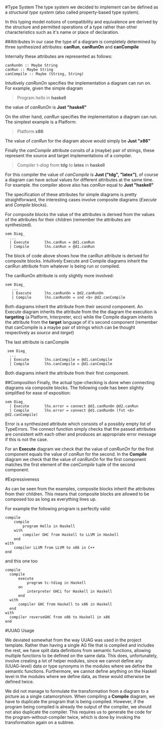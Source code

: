 #Type System
The type system we decided to implement can be defined as a *structural type system* (also called property-based type system).

In this typing model notions of compatibility and equivalence are derived by the structure and permitted operations of a type rather than other characteristics such as it's name or place of declaration.

##Attributes
In our case the type of a diagram is completely determined by three synthesized attributes: **canRun**, **canRunOn** and **canCompile**

Internally these attributes are represented as follows:

    canRunOn :: Maybe String
    canRun :: Maybe String
    canCompile :: Maybe (String, String)

Intuitively *canRunOn* specifies the implementation a diagram can run on. For example, given the simple diagram

> Program *hello* in **haskell**

the value of *canRunOn* is **Just "haskell"**

On the other hand, *canRun* specifies the implementation a diagram can run. The simplest example is a Platform:

> Platform **x86**

The value of *canRun* for the diagram above would simply be **Just "x86"**

Finally the *canCompile* attribute consits of a (maybe) pair of strings, these represent the source and target implementations of a compiler.

> Compiler *t-diag* from **tdg** to **latex** in **haskell**

For this compiler the value of *canCompile* is **Just ("tdg", "latex")**, of course a diagram can have actual values for different attributes at the same time.
For example. the compiler above also has *canRun* equal to **Just "haskell"**

The specification of these attributes for simple diagrams is pretty straightforward, the interesting cases involve composite diagrams (*Execute* and *Compile* blocks).

For composite blocks the value of the attributes is derived from the values of the attributes for their children (remember the attributes are synthesized).

    sem Diag_
      ...
      | Execute       lhs.canRun = @d1.canRun
      | Compile       lhs.canRun = @d1.canRun

The block of code above shows how the canRun attribute is derived for composite blocks. Intuitively Execute and Compile diagrams inherit the canRun attribute from whatever is being run or compiled.

The canRunOn attribute is only slightly more involved:

    sem Diag_
       ...
       | Execute      lhs.canRunOn = @d2.canRunOn
       | Compile      lhs.canRunOn = snd <$> @d2.canCompile

Both diagrams inherit the attribute from their second component.
An Execute diagram inherits the attribute from the the diagram the execution is **targeting** (a Platform, Interpreter, ecc) while the Compile diagram inherits the attribute from the **target** language of it's second component (remember that canCompile is a maybe pair of strings which can be thought respectively as *source* and *target*)

The last attribute is canCompile

     sem Diag_
      ...
      | Execute       lhs.canCompile = @d1.canCompile
      | Compile       lhs.canCompile = @d1.canCompile

Both diagrams inherit the attribute from their first component.

##Composition
Finally, the actual type-checking is done when connecting diagrams via composite blocks. The following code has been slightly simplified for ease of exposition:

    sem Diag_
      | Execute       lhs.error = connect @d1.canRunOn @d2.canRun
      | Compile       lhs.error = connect @d1.canRunOn (fst <$> @d2.canCompile)

Error is a synthesized attribute which consists of a possibly empty list of TypeErrors. The connect function simply checks that the passed attributes are consistent with each other and produces an appropriate error message if this is not the case.

For an **Execute** diagram we check that the value of *canRunOn* for the first component equals the value of *canRun* for the second.
In the **Compile** diagram we check that the value of *canRunOn* for the first component matches the first element of the *canCompile*
tuple of the second component.

#Expressiveness

As can be seen from the examples, composite blocks inherit the attributes from their children.
This means that composite blocks are allowed to be composed too as long as everything lines up.

For example the following program is perfectly valid:

    compile
        compile
            program Hello in Haskell
        with
            compiler GHC from Haskell to LLVM in Haskell
        end
    with
        compiler LLVM from LLVM to x86 in C++
    end

and this one too

    compile
      compile
          execute
              program tc-tdiag in Haskell
          on
              interpreter GHCi for Haskell in Haskell
          end
      with
          compiler GHC from Haskell to x86 in Haskell
      end
    with
      compiler reverseGHC from x86 to Haskell in x86
    end

#UUAG Usage

We deviated somewhat from the way UUAG was used in the project template.  Rather than having a single AG file that is compiled and includes the rest, we have split data definitions from semantic functions, allowing multiple functions to be defined on the same data.  This does, unfortunately, involve creating a lot of helper modules, since we cannot define any (UUAG-level) data or type synonyms in the modules where we define the semantic functions.  Furthermore, we cannot define anything on the Haskell level in the modules where we define data, as these would otherwise be defined twice.

We did not manage to formulate the transformation from a diagram to a picture as a single catamorphism.  When compiling a **Compile** diagram, we have to duplicate the program that is being compiled.  However, if the program being compiled is already the output of the compiler, we should not also duplicate the compiler.  This requires us to generate the code for the program-without-compiler twice, which is done by invoking the transformation again on a subtree.  
